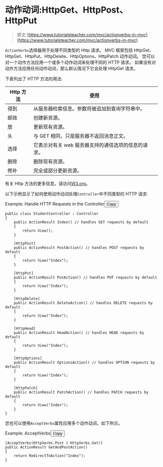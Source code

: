 # 动作动词:HttpGet、HttpPost、HttpPut

> 原文:[https://www.tutorialsteacher.com/mvc/actionverbs-in-mvc](https://www.tutorialsteacher.com/mvc/actionverbs-in-mvc)

`ActionVerbs`选择器用于处理不同类型的 Http 请求。 MVC 框架包括 HttpGet、HttpGet、HttpPut、HttpDelete、HttpOptions、HttpPatch 动作动词。 您可以对一个动作方法应用一个或多个动作动词来处理不同的 HTTP 请求。 如果没有对动作方法应用任何动作动词，那么默认情况下它会处理 HttpGet 请求。

下表列出了 HTTP 方法的用法:

| Http 方法 | 使用 |
| --- | --- |
| 得到 | 从服务器检索信息。参数将被追加到查询字符串中。 |
| 邮政 | 创建新资源。 |
| 放 | 更新现有资源。 |
| 头 | 与 GET 相同，只是服务器不返回消息正文。 |
| 选择 | 它表示对有关 web 服务器支持的通信选项的信息的请求。 |
| 删除 | 删除现有资源。 |
| 修补 | 完全或部分更新资源。 |

有关 Http 方法的更多信息，请访问[W3.org](https://www.w3.org/Protocols/rfc2616/rfc2616-sec9.html)。

以下示例显示了如何使用动作动词处理`Controller`中不同类型的 HTTP 请求:

Example: Handle HTTP Requests in the Controller<button class="copy-btn pull-right" title="Copy example code">*Copy*</button> 

```
public class StudentController : Controller
{
    public ActionResult Index() // handles GET requests by default
    {
        return View();
    }

    [HttpPost]
    public ActionResult PostAction() // handles POST requests by default
    {
        return View("Index");
    }

    [HttpPut]
    public ActionResult PutAction() // handles PUT requests by default
    {
        return View("Index");
    }

    [HttpDelete]
    public ActionResult DeleteAction() // handles DELETE requests by default
    {
        return View("Index");
    }

    [HttpHead]
    public ActionResult HeadAction() // handles HEAD requests by default
    {
        return View("Index");
    }

    [HttpOptions]
    public ActionResult OptionsAction() // handles OPTION requests by default
    {
        return View("Index");
    }

    [HttpPatch]
    public ActionResult PatchAction() // handles PATCH requests by default
    {
        return View("Index");
    }
} 
```

您也可以使用`AcceptVerbs`属性应用多个动作动词，如下所示。

Example: AcceptVerbs<button class="copy-btn pull-right" title="Copy example code">*Copy*</button> 

```
[AcceptVerbs(HttpVerbs.Post | HttpVerbs.Get)]
public ActionResult GetAndPostAction()
{
    return RedirectToAction("Index");
} 
```

